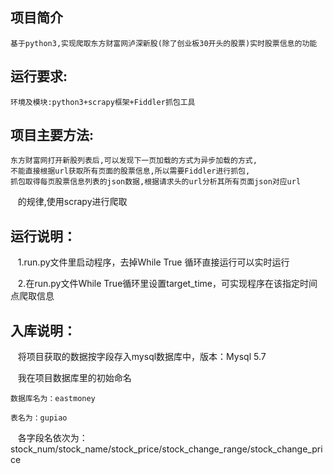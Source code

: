 ## 项目简介
    基于python3,实现爬取东方财富网泸深新股(除了创业板30开头的股票)实时股票信息的功能
## 运行要求:
    环境及模块:python3+scrapy框架+Fiddler抓包工具
## 项目主要方法:
    东方财富网打开新股列表后,可以发现下一页加载的方式为异步加载的方式, 
    不能直接根据url获取所有页面的股票信息,所以需要Fiddler进行抓包, 
    抓包取得每页股票信息列表的json数据,根据请求头的url分析其所有页面json对应url 
    的规律,使用scrapy进行爬取
## 运行说明： 
    1.run.py文件里启动程序，去掉While True 循环直接运行可以实时运行 
    
    2.在run.py文件While True循环里设置target_time，可实现程序在该指定时间点爬取信息
## 入库说明：
    将项目获取的数据按字段存入mysql数据库中，版本：Mysql 5.7 
    
    我在项目数据库里的初始命名 
    
    数据库名为：eastmoney 
    
    表名为：gupiao  
    
    各字段名依次为：stock_num/stock_name/stock_price/stock_change_range/stock_change_price 
